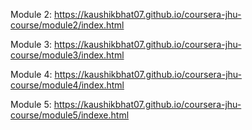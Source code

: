 Module 2: https://kaushikbhat07.github.io/coursera-jhu-course/module2/index.html

Module 3: https://kaushikbhat07.github.io/coursera-jhu-course/module3/index.html

Module 4: https://kaushikbhat07.github.io/coursera-jhu-course/module4/index.html

Module 5: https://kaushikbhat07.github.io/coursera-jhu-course/module5/indexe.html
